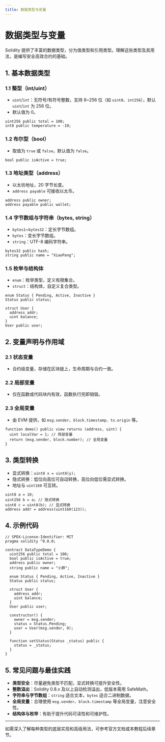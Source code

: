 ```yaml
---
title: 数据类型与变量
---
```


<!-- /**
 * @file 数据类型与变量
 * @description 详细介绍Solidity中的基本数据类型、变量声明、作用域、类型转换及相关最佳实践，适合初学者和有经验开发者查阅。
 */ -->

# 数据类型与变量

Solidity 提供了丰富的数据类型，分为值类型和引用类型。理解这些类型及其用法，是编写安全高效合约的基础。

## 1. 基本数据类型

### 1.1 整型（int/uint）
- `uint`/`int`：无符号/有符号整数，支持 8~256 位（如 `uint8`、`int256`），默认 `uint`/`int` 为 256 位。
- 默认值为 0。

```solidity
uint256 public total = 100;
int8 public temperature = -10;
```

### 1.2 布尔型（bool）
- 取值为 `true` 或 `false`，默认值为 `false`。

```solidity
bool public isActive = true;
```

### 1.3 地址类型（address）
- 以太坊地址，20 字节长度。
- `address payable` 可接收以太币。

```solidity
address public owner;
address payable public wallet;
```

### 1.4 字节数组与字符串（bytes, string）
- `bytes1`~`bytes32`：定长字节数组。
- `bytes`：变长字节数组。
- `string`：UTF-8 编码字符串。

```solidity
bytes32 public hash;
string public name = "XiaoPang";
```

### 1.5 枚举与结构体
- `enum`：枚举类型，定义有限集合。
- `struct`：结构体，自定义复合类型。

```solidity
enum Status { Pending, Active, Inactive }
Status public status;

struct User {
  address addr;
  uint balance;
}
User public user;
```

## 2. 变量声明与作用域

### 2.1 状态变量
- 合约级变量，存储在区块链上，生命周期与合约一致。

### 2.2 局部变量
- 仅在函数或代码块内有效，函数执行完即销毁。

### 2.3 全局变量
- 由 EVM 提供，如 `msg.sender`、`block.timestamp`、`tx.origin` 等。

```solidity
function demo() public view returns (address, uint) {
  uint localVar = 1; // 局部变量
  return (msg.sender, block.number); // 全局变量
}
```

## 3. 类型转换

- 显式转换：`uint8 x = uint8(y);`
- 隐式转换：低位向高位可自动转换，高位向低位需显式转换。
- 地址与 `uint160` 可互转。

```solidity
uint8 a = 10;
uint256 b = a; // 隐式转换
uint8 c = uint8(b); // 显式转换
address addr = address(uint160(123));
```

## 4. 示例代码

```solidity
// SPDX-License-Identifier: MIT
pragma solidity ^0.8.0;

contract DataTypeDemo {
  uint256 public total = 100;
  bool public isActive = true;
  address public owner;
  string public name = "小胖";

  enum Status { Pending, Active, Inactive }
  Status public status;

  struct User {
    address addr;
    uint balance;
  }
  User public user;

  constructor() {
    owner = msg.sender;
    status = Status.Pending;
    user = User(msg.sender, 0);
  }

  function setStatus(Status _status) public {
    status = _status;
  }
}
```

## 5. 常见问题与最佳实践

- **类型安全**：尽量避免类型不匹配，显式转换可提升安全性。
- **整数溢出**：Solidity 0.8.x 及以上自动检测溢出，低版本需用 SafeMath。
- **字符串与字节数组**：`string` 适合文本，`bytes` 适合二进制数据。
- **全局变量**：合理使用 `msg.sender`、`block.timestamp` 等全局变量，注意安全性。
- **结构体与枚举**：有助于提升代码可读性和可维护性。

---

如需深入了解每种类型的底层实现和高级用法，可参考官方文档或本教程后续章节。 
